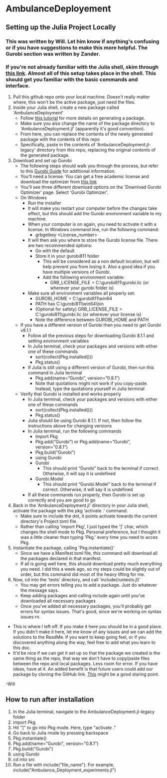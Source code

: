 # AmbulanceDeployement

## Setting up the Julia Project Locally
### This was written by Will.  Let him know if anything's confusing or if you have suggestions to make this more helpful. The Gurobi section was written by Zander.
### If you're not already familiar with the Julia shell, skim through [this link][1].  Almost all of this setup takes place in the shell.  This should get you familiar with the basic commands and interface.
1. Pull this github repo onto your local machine.  Doesn't really matter where, this won't be the active package, just need the files.
2. Inside your Julia shell, create a new package called 'AmbulanceDeployment'
   * Follow [this tutorial][2] for more details on generating a package.
   * Make sure you also change the name of the package directory to 'AmbulanceDeployment.jl' (apparently it's good convention).
   * From here, you can replace the contents of the newly generated package with the contents of this repo
   * Specifically, paste in the contents of 'AmbulanceDeployment.jl-legacy' directory from this repo, replacing the original contents of the generated package.
3. Download and set up Gurobi
    * The following steps should walk you through the process, but refer to this [Gurobi Guide][5] for additional information.
    * You'll need a license.  You can get a free academic license and download the optimizer from [this link][3]
    * You'll see three different download options on the 'Download Gurobi Optimizer' page.  Select 'Gurobi Optimizer'.
    * On Windows
        * Run the installer
        * It will make you restart your computer before the changes take effect, but this should add the Gurobi environment variable to my machine.
        * When your computer is on again, you need to activate it with a license. In Windows command line, run the following command:
            * grbgetkey <License_number>
        * It will then ask you where to store the Gurobi license file. There are two recommended options:
            * Go with the default
            * Store it in your gurobi811 folder
                * This will be considered as a non default location, but will help prevent you from losing it. Also a good idea if you have multiple versions of Gurobi.
                * Add the following environment variable:
                    * GRB_LICENSE_FILE = C:\gurobi811\gurobi.lic (or wherever your gurobi folder is)
        * Make sure all environment variables all properly set:
            * GUROBI_HOME = C:\gurobi811\win64
            * PATH has C:\gurobi811\win64\bin
            * (Optional for safety) GRB_LICENSE_FILE = C:\gurobi811\gurobi.lic (or wherever your license is)
            * Note the difference between GUROBI_HOME and PATH
    * If you have a different version of Gurobi then you need to get Gurobi v8.1.1
        * Follow all the previous steps for downloading Gurobi 8.1.1 and setting environment variables
        * In Julia terminal, check your packages and versions with either one of these commands
            * sort(collect(Pkg.installed()))
            * Pkg.status()
        * If Julia is still using a different version of Gurobi, then run this command in Julia terminal
            * Pkg.add(name=”Gurobi”, version=”0.8.1”)
            * Note that quotations might not work if you copy-paste. Instead, type the quotations yourself in Julia terminal
    * Verify that Gurobi is installed and works properly
        * In Julia terminal, check your packages and versions with either one of these commands
            * sort(collect(Pkg.installed()))
            * Pkg.status()
        * Julia should be using Gurobi 8.1.1. If not, then follow the instructions above for changing versions
        * In Julia terminal, run the following commands
            * import Pkg
            * Pkg.add(“Gurobi”) or Pkg.add(name=”Gurobi”, version=”0.8.1”)
            * Pkg.build(“Gurobi”)
            * using Gurobi
            * Gurobi
                * This should print “Gurobi” back to the terminal if correct. Otherwise, it will say it is undefined
            * Gurobi.Model
                * This should print “Gurobi.Model” back to the terminal if correct. Otherwise, it will say it is undefined
        * If all these commands run properly, then Gurobi is set up correctly and you are good to go
4. Back in the 'AmbulanceDeployment.jl' directory in your Julia shell, activate the package with the pkg 'activate .' command.  
    * Make sure to include the dot, it points activate towards the current directory's Project.toml file.  
    * Rather than calling 'import Pkg', I just typed the ']' char, which changes the shell mode to Pkg.  Personal preference, but I thought it was a little cleaner than typing 'Pkg.' every time you need to acces Pkg. 
5. Instantiate the package, calling 'Pkg.instantiate()'
    * Since we have a Manifest.toml file, this command will download all the packages declared in that manifest.
    * If all is going well here, this should download pretty much everything you need.  I did this a week ago, so my steps could be slightly out of order, but this command did most of the heavy lifting for me.
6. Now, cd into the 'tests' directory, and call 'include(runtests.jl)'
    * You may get errors telling you to add a package.  Just do whatever the message says.
    * Keep adding packages and calling include again until you've downloaded all necessary packages
    * Once you've added all necessary packages, you'll probably get errors for syntax issues.  That's good, since we're working on syntax issues rn.

* This is where I left off.  If you make it here you should be in a good place.  If you didn't make it here, let me know of any issues and we can add the solutions to the ReadMe.  If you want to keep going feel, or if you discovered anything along the way, feel free to add what you learn to this doc.
* It'd be nice if we can get it set up so that the package we created is the same thing as the repo, that way we don't have to copy/paste files between the repo and local packages.  Less room for error.  If you have ideas, have at it.  An added benefit is that future users could add our package by cloning the GitHub link. [This][4] might be a good staring point.

-Will

## How to run after installation
1. In the Julia terminal, navigate to the AmbulanceDeployment.jl-legacy folder
2. import Pkg
3. Hit "]" to go into Pkg mode. Here, type "activate ."
4. Go back to Julia mode by pressing backspace
5. Pkg.instantiate()
6. Pkg.add(name="Gurobi", version="0.8.1")
7. Pkg.build("Gurobi")
8. using Gurobi
9. cd into src
10. Run a file with include("file_name"). For example, include("Ambulance_Deployment_experiments.jl")


[1]: https://docs.julialang.org/en/v1/stdlib/REPL/
[2]: https://julialang.github.io/Pkg.jl/v1/creating-packages/
[3]: https://www.gurobi.com/academia/academic-program-and-licenses/
[4]: http://ucidatascienceinitiative.github.io/IntroToJulia/Html/GithubIntroduction
[5]: https://www.gurobi.com/wp-content/plugins/hd_documentations/content/pdf/quickstart_windows_8.1.pdf
